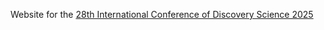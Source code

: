 Website for the [28th International Conference of Discovery Science 2025](https://ds-2025.github.io)
